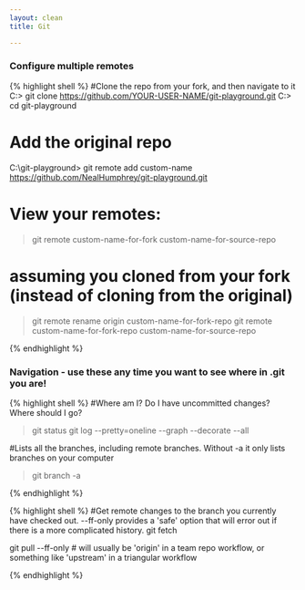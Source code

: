 ```yaml
---
layout: clean
title: Git

---
```




### Configure multiple remotes

{% highlight shell %}
#Clone the repo from your fork, and then navigate to it
C:\> git clone https://github.com/YOUR-USER-NAME/git-playground.git
C:\> cd git-playground

# Add the original repo
C:\git-playground> git remote add custom-name https://github.com/NealHumphrey/git-playground.git

# View your remotes:
> git remote
  custom-name-for-fork
  custom-name-for-source-repo

# assuming you cloned from your fork (instead of cloning from the original)
> git remote rename origin custom-name-for-fork-repo
> git remote
  custom-name-for-fork-repo
  custom-name-for-source-repo

{% endhighlight %}



### Navigation - use these any time you want to see where in .git you are!
{% highlight shell %}
#Where am I? Do I have uncommitted changes? Where should I go?
> git status
> git log --pretty=oneline --graph --decorate --all

#Lists all the branches, including remote branches. Without -a it only lists branches on your computer
> git branch -a



{% endhighlight %}




{% highlight shell %}
#Get remote changes to the branch you currently have checked out. --ff-only provides a 'safe' option that will error out if there is a more complicated history.
git fetch 

git pull <external-repo-name> --ff-only       #<external-repo> will usually be 'origin' in a team repo workflow, or something like 'upstream' in a triangular workflow




{% endhighlight %}
